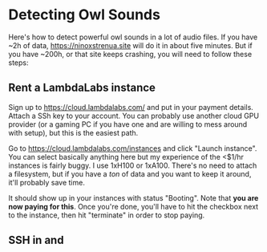 # Detecting Owl Sounds

Here's how to detect powerful owl sounds in a lot of audio files. If you have ~2h of data, https://ninoxstrenua.site will do it in about five minutes. But if you have ~200h, or that site keeps crashing, you will need to follow these steps:

## Rent a LambdaLabs instance

Sign up to https://cloud.lambdalabs.com/ and put in your payment details. Attach a SSh key to your account. You can probably use another cloud GPU provider (or a gaming PC if you have one and are willing to mess around with setup), but this is the easiest path.

Go to https://cloud.lambdalabs.com/instances and click "Launch instance". You can select basically anything here but my experience of the <$1/hr instances is fairly buggy. I use 1xH100 or 1xA100. There's no need to attach a filesystem, but if you have a _ton_ of data and you want to keep it around, it'll probably save time.

It should show up in your instances with status "Booting". Note that **you are now paying for this**. Once you're done, you'll have to hit the checkbox next to the instance, then hit "terminate" in order to stop paying.

## SSH in and 
